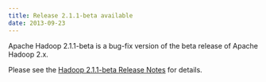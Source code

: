 ```yaml
---
title: Release 2.1.1-beta available
date: 2013-09-23
---
```

<!---
  Licensed under the Apache License, Version 2.0 (the "License");
  you may not use this file except in compliance with the License.
  You may obtain a copy of the License at

   http://www.apache.org/licenses/LICENSE-2.0

  Unless required by applicable law or agreed to in writing, software
  distributed under the License is distributed on an "AS IS" BASIS,
  WITHOUT WARRANTIES OR CONDITIONS OF ANY KIND, either express or implied.
  See the License for the specific language governing permissions and
  limitations under the License. See accompanying LICENSE file.
-->

Apache Hadoop 2.1.1-beta is a bug-fix version of the beta release of
Apache Hadoop 2.x.

Please see the [Hadoop 2.1.1-beta Release
Notes](http://hadoop.apache.org/docs/r2.1.1-beta/hadoop-project-dist/hadoop-common/releasenotes.html)
for details.

